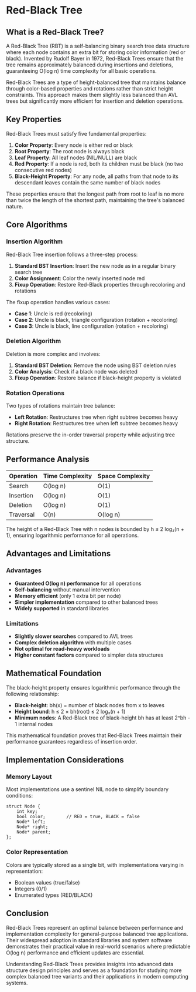# Red-Black Tree


## What is a Red-Black Tree?

A Red-Black Tree (RBT) is a self-balancing binary search tree data structure where each node contains an extra bit for storing color information (red or black). Invented by Rudolf Bayer in 1972, Red-Black Trees ensure that the tree remains approximately balanced during insertions and deletions, guaranteeing O(log n) time complexity for all basic operations.

Red-Black Trees are a type of height-balanced tree that maintains balance through color-based properties and rotations rather than strict height constraints. This approach makes them slightly less balanced than AVL trees but significantly more efficient for insertion and deletion operations.

## Key Properties

Red-Black Trees must satisfy five fundamental properties:

1. **Color Property**: Every node is either red or black
2. **Root Property**: The root node is always black
3. **Leaf Property**: All leaf nodes (NIL/NULL) are black
4. **Red Property**: If a node is red, both its children must be black (no two consecutive red nodes)
5. **Black-Height Property**: For any node, all paths from that node to its descendant leaves contain the same number of black nodes

These properties ensure that the longest path from root to leaf is no more than twice the length of the shortest path, maintaining the tree's balanced nature.

## Core Algorithms

### Insertion Algorithm

Red-Black Tree insertion follows a three-step process:

1. **Standard BST Insertion**: Insert the new node as in a regular binary search tree
2. **Color Assignment**: Color the newly inserted node red
3. **Fixup Operation**: Restore Red-Black properties through recoloring and rotations

The fixup operation handles various cases:
- **Case 1**: Uncle is red (recoloring)
- **Case 2**: Uncle is black, triangle configuration (rotation + recoloring)
- **Case 3**: Uncle is black, line configuration (rotation + recoloring)

### Deletion Algorithm

Deletion is more complex and involves:

1. **Standard BST Deletion**: Remove the node using BST deletion rules
2. **Color Analysis**: Check if a black node was deleted
3. **Fixup Operation**: Restore balance if black-height property is violated

### Rotation Operations

Two types of rotations maintain tree balance:

- **Left Rotation**: Restructures tree when right subtree becomes heavy
- **Right Rotation**: Restructures tree when left subtree becomes heavy

Rotations preserve the in-order traversal property while adjusting tree structure.

## Performance Analysis

| Operation | Time Complexity | Space Complexity |
|-----------|----------------|------------------|
| Search    | O(log n)       | O(1)            |
| Insertion | O(log n)       | O(1)            |
| Deletion  | O(log n)       | O(1)            |
| Traversal | O(n)           | O(log n)        |

The height of a Red-Black Tree with n nodes is bounded by h ≤ 2 log₂(n + 1), ensuring logarithmic performance for all operations.


## Advantages and Limitations

### Advantages

- **Guaranteed O(log n) performance** for all operations
- **Self-balancing** without manual intervention
- **Memory efficient** (only 1 extra bit per node)
- **Simpler implementation** compared to other balanced trees
- **Widely supported** in standard libraries

### Limitations

- **Slightly slower searches** compared to AVL trees
- **Complex deletion algorithm** with multiple cases
- **Not optimal for read-heavy workloads**
- **Higher constant factors** compared to simpler data structures

## Mathematical Foundation

The black-height property ensures logarithmic performance through the following relationship:

- **Black-height**: bh(x) = number of black nodes from x to leaves
- **Height bound**: h ≤ 2 × bh(root) ≤ 2 log₂(n + 1)
- **Minimum nodes**: A Red-Black tree of black-height bh has at least 2^bh - 1 internal nodes

This mathematical foundation proves that Red-Black Trees maintain their performance guarantees regardless of insertion order.

## Implementation Considerations

### Memory Layout

Most implementations use a sentinel NIL node to simplify boundary conditions:

```
struct Node {
    int key;
    bool color;        // RED = true, BLACK = false
    Node* left;
    Node* right;
    Node* parent;
};
```

### Color Representation

Colors are typically stored as a single bit, with implementations varying in representation:
- Boolean values (true/false)
- Integers (0/1)
- Enumerated types (RED/BLACK)

## Conclusion

Red-Black Trees represent an optimal balance between performance and implementation complexity for general-purpose balanced tree applications. Their widespread adoption in standard libraries and system software demonstrates their practical value in real-world scenarios where predictable O(log n) performance and efficient updates are essential.

Understanding Red-Black Trees provides insights into advanced data structure design principles and serves as a foundation for studying more complex balanced tree variants and their applications in modern computing systems.